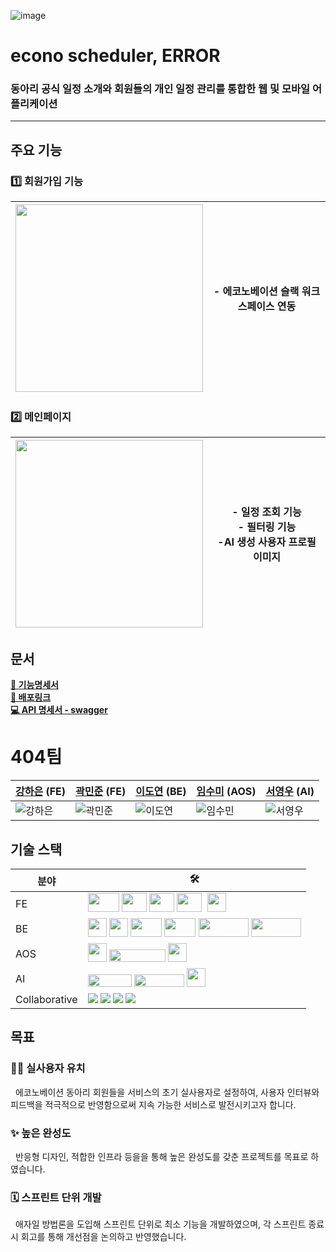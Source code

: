 ![image](https://github.com/user-attachments/assets/a01bb3e1-50ac-48ee-b700-7a359c4fca55)
# econo scheduler, ERROR

### 동아리 공식 일정 소개와 회원들의 개인 일정 관리를 통합한 웹 및 모바일 어플리케이션

---

## 주요 기능
### 1️⃣ 회원가입 기능
| <img src="https://github.com/user-attachments/assets/f0040690-9727-4796-9fec-7688be0dfa14" width=300> | - 에코노베이션 슬랙 워크스페이스 연동 |
|-------------------------------------------------------------------------------------------------------|-----------------------|

### 2️⃣ 메인페이지
| <img src="https://github.com/user-attachments/assets/7d1df468-fcbb-4fdd-ad12-d3756509ca0b" width=300> | - 일정 조회 기능<br/>- 필터링 기능<br/>-AI 생성 사용자 프로필 이미지 |
|-------------------------------------------------------------------------------------------------------|------------------------------------------------|

## 문서

**[📃 기능명세서](https://docs.google.com/spreadsheets/d/1I2lidZwn-YpPSCAB49ZNX1EhwEnJoxiuZEtif6gJiro/edit?gid=0#gid=0)**
<br/>
**[🔗 배포링크]()**
<br/>
**[💻 API 명세서 - swagger]()**

# 404팀
| [강하은](https://github.com/kanghaeun) (FE)                                                     | [곽민준](https://github.com/mlnwns) (FE)                                                         | [이도연](https://github.com/capDoYeonLee) (BE)                                                 | [임수미](https://github.com/LimSumi) (AOS)                                                                                | [서영우](https://github.com/westzeroright) (AI)                                                |
|----------------------------------------------------------------------------------------------|-----------------------------------------------------------------------------------------------|---------------------------------------------------------------------------------------------|----------------------------------------------------------------------------------------------|---------------------------------------------------------------------------------------------|
| ![강하은](https://github.com/user-attachments/assets/cc783fa0-6387-4e24-8e65-43d6a10a6048) | ![곽민준](https://github.com/user-attachments/assets/fb733cec-f09d-42ae-ab74-2b7f60524c31) | ![이도연](https://github.com/user-attachments/assets/45a6694c-31cc-4e1c-9ad0-1f760689d69b) | ![임수민](https://github.com/user-attachments/assets/9da65b36-94fa-429e-8758-484794137a22) | ![서영우](https://github.com/user-attachments/assets/0723c64e-60c7-4462-bf6f-45a608b88b57) |

## 기술 스택
| 분야            | 🛠️                                                                                                                                                                                                                                                                                                                                                                                                                                                                                                                                                                                                                                                                                           |
|---------------|-----------------------------------------------------------------------------------------------------------------------------------------------------------------------------------------------------------------------------------------------------------------------------------------------------------------------------------------------------------------------------------------------------------------------------------------------------------------------------------------------------------------------------------------------------------------------------------------------------------------------------------------------------------------------------------------------|
| FE            | <img src="https://github.com/user-attachments/assets/2d404435-8b6c-4384-a242-caa324d4ef7c" width=50, height=30> <img src="https://github.com/user-attachments/assets/8b560ad4-e946-4660-8367-295cd46ea05d" width=40, height=30> <img src="https://github.com/user-attachments/assets/86140607-c14f-4a0e-9c20-447b56f5ccf4" width=40, height=30> <img src="https://github.com/user-attachments/assets/cc06c0c6-e170-4a58-8cf6-617fe9eaebf3" width=40, height=30> <img src="https://github.com/user-attachments/assets/c0533263-befe-49b9-ae34-6240a95ba4ba" width=0, height=30> <img src="https://github.com/user-attachments/assets/c0533263-befe-49b9-ae34-6240a95ba4ba" width=30, height=30> |
| BE            | <img src="https://github.com/user-attachments/assets/e4200a25-6828-43de-9999-05200a8770b8" width=30 height=30> <img src="https://github.com/user-attachments/assets/7301c3f9-64da-4c69-9dbf-d571b6031e1f" width=30 height=30> <img src="https://github.com/user-attachments/assets/f65ae6ca-8099-492c-aa67-c4055e021ec2" width=50 height=30> <img src="https://github.com/user-attachments/assets/1c067209-9f17-4c16-8b27-85835ace3258" width=50 height=30> <img src="https://github.com/user-attachments/assets/27c9eb8f-827f-4063-b13d-3b2c6e9fbfa3" width=80 height=30> <img src="https://github.com/user-attachments/assets/bcdb0227-6bb1-4026-b453-f2a5a8162e94" width=80 height=30>     |
| AOS           | <img src="https://github.com/user-attachments/assets/8d926ece-a2ee-43b1-9f1d-66583602e20e" width=30 height=30> <img src="https://github.com/user-attachments/assets/1e51268e-efa9-4d65-82bb-46fe39b641c6" width=90 height=20> <img src="https://github.com/user-attachments/assets/029348c4-81ce-4d18-a72d-dd9b9c2a3f8b" width=30 height=30>                                                                                                                                                                                                                                                                                                                                                  |
| AI            | <img src="https://github.com/user-attachments/assets/d96c31dd-32a9-483a-90fe-fe6644496068" width=70 height=20> <img src="https://github.com/user-attachments/assets/beb49ae1-04f4-4b86-ae08-2d856647b3ea" width=80 height=20> <img src="https://github.com/user-attachments/assets/d1093b07-3f43-49ad-bf0c-6ce07130f5af" width=30 height=30>                                                                                                                                                                                                                                                                                                                                                  |
| Collaborative | <img src="https://img.shields.io/badge/Slack-4A154B?style=flat-square&logo=slack&logoColor=white"> <img src="https://img.shields.io/badge/Notion-000000?style=flat-square&logo=notion&logoColor=white"/> <img src="https://img.shields.io/badge/Figma-F24E1E?style=flat-square&logo=figma&logoColor=white"/> <img src="https://img.shields.io/badge/GitHub-181717?style=flat-square&logo=github&logoColor=white"/>                                                                                                                                                                                                                                                                            |

## 목표

### 🙌🏻 실사용자 유치
&nbsp; 에코노베이션 동아리 회원들을 서비스의 초기 실사용자로 설정하여, 사용자 인터뷰와 피드백을 적극적으로 반영함으로써 지속 가능한 서비스로 발전시키고자 합니다.
### ✨ 높은 완성도
&nbsp; 반응형 디자인, 적합한 인프라 등을을 통해 높은 완성도를 갖춘 프로젝트를 목표로 하였습니다.

### 🗓️ 스프린트 단위 개발
&nbsp; 애자일 방법론을 도입해 스프린트 단위로 최소 기능을 개발하였으며, 각 스프린트 종료 시 회고를 통해 개선점을 논의하고 반영했습니다.
